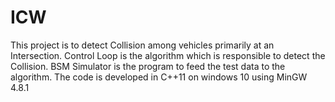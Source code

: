 
# ICW
This project is to detect Collision among vehicles primarily at an Intersection. Control Loop is the algorithm which is responsible to detect the Collision. BSM Simulator is the program to feed the test data to the algorithm. The code is developed in C++11 on windows 10 using MinGW 4.8.1
